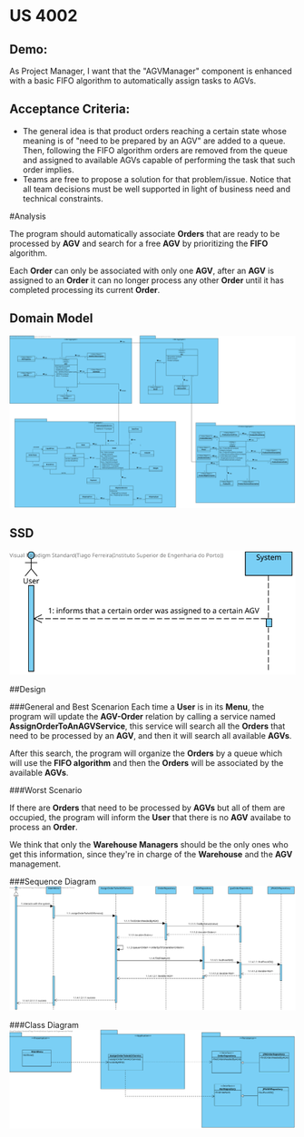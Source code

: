US 4002
=======================================

## **Demo:**

As Project Manager, I want that the "AGVManager" component is enhanced with a basic FIFO algorithm to automatically assign tasks to AGVs.

## Acceptance Criteria:

* The general idea is that product orders reaching a certain state whose meaning is of "need to be prepared by an AGV" are added to a queue. Then, following the FIFO algorithm orders are removed from the queue and assigned to available AGVs capable of performing the task that such order implies.
* Teams are free to propose a solution for that problem/issue. Notice that all team decisions must be well supported in light of business need and technical constraints.

#Analysis

The program should automatically associate **Orders** that are ready to be processed by **AGV**
and search for a free **AGV** by prioritizing the **FIFO** algorithm.

Each **Order** can only be associated with only one **AGV**, after an **AGV** is assigned
to an **Order** it can no longer process any other **Order** until it has completed processing
its current **Order**.


## Domain Model

![US4002DM](MD4002.svg)

## SSD

![US4002SSD](SSD4002.svg)

##Design

###General and Best Scenarion
Each time a **User** is in its **Menu**, the program will update the **AGV-Order** relation by
calling a service named **AssignOrderToAnAGVService**, this service will search all the **Orders**
that need to be processed by an **AGV**, and then it will search all available **AGVs**.

After this search, the program will organize the **Orders** by a queue which will use the
**FIFO algorithm** and then the **Orders** will be associated by the available **AGVs**.

###Worst Scenario

If there are **Orders** that need to be processed by **AGVs** but all of them are occupied,
the program will inform the **User** that there is no **AGV** availabe to process an **Order**.

We think that only the **Warehouse Managers** should be the only ones who get this information, since
they're in charge of the **Warehouse** and the **AGV** management.

###Sequence Diagram
![US4002SD](SD4002.svg)

###Class Diagram
![US4002CD](CD4002.svg)


